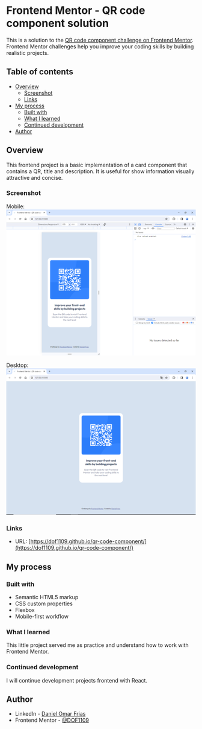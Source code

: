 # Frontend Mentor - QR code component solution

This is a solution to the [QR code component challenge on Frontend Mentor](https://www.frontendmentor.io/challenges/qr-code-component-iux_sIO_H). Frontend Mentor challenges help you improve your coding skills by building realistic projects. 

## Table of contents

- [Overview](#overview)
  - [Screenshot](#screenshot)
  - [Links](#links)
- [My process](#my-process)
  - [Built with](#built-with)
  - [What I learned](#what-i-learned)
  - [Continued development](#continued-development)
- [Author](#author)

## Overview

This frontend project is a basic implementation of a card component that contains a QR, title and description. It is useful for show information visually attractive and concise.

### Screenshot

Mobile:
![](./solution/screenshot-mobile.PNG)

Desktop:
![](./solution/screenshot-desktop.PNG)

### Links

- URL: [https://dof1109.github.io/qr-code-component/](https://dof1109.github.io/qr-code-component/)

## My process

### Built with

- Semantic HTML5 markup
- CSS custom properties
- Flexbox
- Mobile-first workflow

### What I learned

This little project served me as practice and understand how to work with Frontend Mentor.

### Continued development

I will continue development projects frontend with React.

## Author

- LinkedIn - [Daniel Omar Frias](https://ar.linkedin.com/in/daniel-omar-frias)
- Frontend Mentor - [@DOF1109](https://www.frontendmentor.io/profile/DOF1109)
